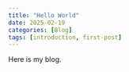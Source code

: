 ```yaml
---
title: "Hello World"
date: 2025-02-19
categories: [Blog]
tags: [introduction, first-post]
---
```


Here is my blog.
